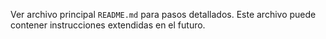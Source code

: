 Ver archivo principal `README.md` para pasos detallados. Este archivo puede contener instrucciones extendidas en el futuro.